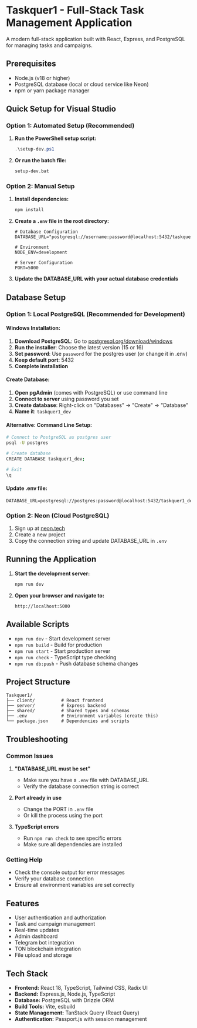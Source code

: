 # Taskquer1 - Full-Stack Task Management Application

A modern full-stack application built with React, Express, and PostgreSQL for managing tasks and campaigns.

## Prerequisites

- Node.js (v18 or higher)
- PostgreSQL database (local or cloud service like Neon)
- npm or yarn package manager

## Quick Setup for Visual Studio

### Option 1: Automated Setup (Recommended)

1. **Run the PowerShell setup script:**
   ```powershell
   .\setup-dev.ps1
   ```

2. **Or run the batch file:**
   ```cmd
   setup-dev.bat
   ```

### Option 2: Manual Setup

1. **Install dependencies:**
   ```bash
   npm install
   ```

2. **Create a `.env` file in the root directory:**
   ```env
   # Database Configuration
   DATABASE_URL="postgresql://username:password@localhost:5432/taskquer1_dev"
   
   # Environment
   NODE_ENV=development
   
   # Server Configuration
   PORT=5000
   ```

3. **Update the DATABASE_URL with your actual database credentials**

## Database Setup

### Option 1: Local PostgreSQL (Recommended for Development)

#### Windows Installation:
1. **Download PostgreSQL**: Go to [postgresql.org/download/windows](https://www.postgresql.org/download/windows/)
2. **Run the installer**: Choose the latest version (15 or 16)
3. **Set password**: Use `password` for the postgres user (or change it in .env)
4. **Keep default port**: 5432
5. **Complete installation**

#### Create Database:
1. **Open pgAdmin** (comes with PostgreSQL) or use command line
2. **Connect to server** using password you set
3. **Create database**: Right-click on "Databases" → "Create" → "Database"
4. **Name it**: `taskquer1_dev`

#### Alternative: Command Line Setup:
```bash
# Connect to PostgreSQL as postgres user
psql -U postgres

# Create database
CREATE DATABASE taskquer1_dev;

# Exit
\q
```

#### Update .env file:
```env
DATABASE_URL=postgresql://postgres:password@localhost:5432/taskquer1_dev
```

### Option 2: Neon (Cloud PostgreSQL)
1. Sign up at [neon.tech](https://neon.tech)
2. Create a new project
3. Copy the connection string and update DATABASE_URL in `.env`

## Running the Application

1. **Start the development server:**
   ```bash
   npm run dev
   ```

2. **Open your browser and navigate to:**
   ```
   http://localhost:5000
   ```

## Available Scripts

- `npm run dev` - Start development server
- `npm run build` - Build for production
- `npm run start` - Start production server
- `npm run check` - TypeScript type checking
- `npm run db:push` - Push database schema changes

## Project Structure

```
Taskquer1/
├── client/          # React frontend
├── server/          # Express backend
├── shared/          # Shared types and schemas
├── .env             # Environment variables (create this)
└── package.json     # Dependencies and scripts
```

## Troubleshooting

### Common Issues

1. **"DATABASE_URL must be set"**
   - Make sure you have a `.env` file with DATABASE_URL
   - Verify the database connection string is correct

2. **Port already in use**
   - Change the PORT in `.env` file
   - Or kill the process using the port

3. **TypeScript errors**
   - Run `npm run check` to see specific errors
   - Make sure all dependencies are installed

### Getting Help

- Check the console output for error messages
- Verify your database connection
- Ensure all environment variables are set correctly

## Features

- User authentication and authorization
- Task and campaign management
- Real-time updates
- Admin dashboard
- Telegram bot integration
- TON blockchain integration
- File upload and storage

## Tech Stack

- **Frontend:** React 18, TypeScript, Tailwind CSS, Radix UI
- **Backend:** Express.js, Node.js, TypeScript
- **Database:** PostgreSQL with Drizzle ORM
- **Build Tools:** Vite, esbuild
- **State Management:** TanStack Query (React Query)
- **Authentication:** Passport.js with session management
